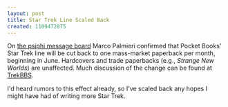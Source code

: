 ```yaml
---
layout: post
title: Star Trek Line Scaled Back
created: 1109472875
---
```

On [the psiphi message board](http://www.comicboards.com/psiphiboards/startrek/view.php?rpl=050221150432) Marco Palmieri confirmed that Pocket Books' Star Trek line will be cut back to one mass-market paperback per month, beginning in June.  Hardcovers and trade paperbacks (e.g., *Strange New Worlds*) are unaffected.  Much discussion of the change can be found at [TrekBBS](http://www.trekbbs.com/threads/showflat.php?Cat=&Board=UBB17&Number=4036745&page=0&view=collapsed&sb=5&o=7&fpart=all).

<!--break-->
I'd heard rumors to this effect already, so I've scaled back any hopes I might have had of writing more Star Trek.
